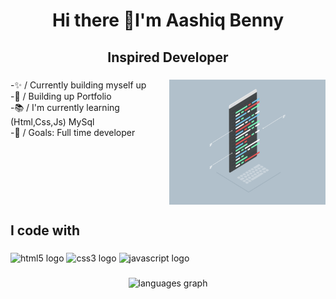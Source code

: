 <h1 align="center">Hi there 👋I'm Aashiq Benny</h1>

###

<h2 align="center">Inspired Developer</h2>

###

<img align="right" height="200" width="250" src="Comp Gif.gif"  />

###

<p align="left">-✨ / Currently building myself up<br>-🧱 / Building up Portfolio<br>-📚 / I'm currently learning (Html,Css,Js) MySql <br>-🎯 / Goals: Full time developer</p>

###

<br clear="both">

<h2 align="left">I code with</h2>

###

<div align="left">
  <img src="https://cdn.jsdelivr.net/gh/devicons/devicon/icons/html5/html5-original.svg" height="40" width="52" alt="html5 logo"  />
  <img src="https://cdn.jsdelivr.net/gh/devicons/devicon/icons/css3/css3-original.svg" height="40" width="52" alt="css3 logo"  />
  <img src="https://cdn.jsdelivr.net/gh/devicons/devicon/icons/javascript/javascript-original.svg" height="40" width="52" alt="javascript logo"  />
</div>

###

<div align="center">
  <img src="https://github-readme-stats.vercel.app/api/top-langs?username=SpringWater42&locale=en&hide_title=false&layout=compact&card_width=320&langs_count=5&theme=dracula&hide_border=false&order=2" height="150" alt="languages graph"  />
</div>

###

<br clear="both">


###
